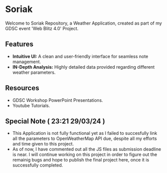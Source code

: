 # Soriak
Welcome to Soriak Repository, a Weather Application, created as part of my GDSC event 'Web Blitz 4.0' Project.

## Features

- **Intuitive UI:** A clean and user-friendly interface for seamless note management.
- **IN-Depth Analysis:** Highly detailed data provided regarding different weather parameters.

## Resources

- GDSC Workshop PowerPoint Presentations.
- Youtube Tutorials.

## Special Note ( 23:21    29/03/24 )

- This Application is not fully functional yet as I failed to succesfully link all the parameters to OpenWeatherMap API due, despite all my efforts and time given to this project.
- As of now, I have commented out all the JS files as submission deadline is near. I will continue working on this project in order to figure out the remainig bugs and hope to publish the final project here, once it is successfully completed.
